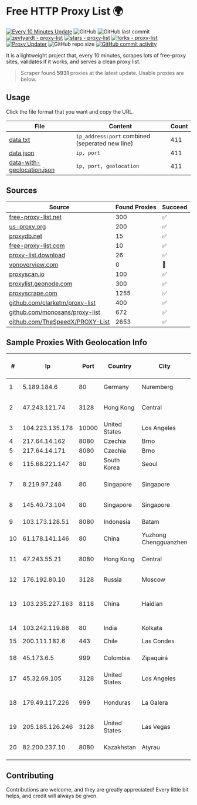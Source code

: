 
# Free HTTP Proxy List 🌍

[![Every 10 Minutes Update](https://github.com/mertguvencli/http-proxy-list/actions/workflows/main.yml/badge.svg?branch=main)](https://github.com/mertguvencli/http-proxy-list/actions/workflows/main.yml)
![GitHub](https://img.shields.io/github/license/mertguvencli/http-proxy-list)
![GitHub last commit](https://img.shields.io/github/last-commit/mertguvencli/http-proxy-list)
[![zevtyardt - proxy-list](https://img.shields.io/static/v1?label=zevtyardt&message=proxy-list&color=blue&logo=github)](https://github.com/zevtyardt/proxy-list "Go to GitHub repo")
[![stars - proxy-list](https://img.shields.io/github/stars/zevtyardt/proxy-list?style=social)](https://github.com/zevtyardt/proxy-list)
[![forks - proxy-list](https://img.shields.io/github/forks/zevtyardt/proxy-list?style=social)](https://github.com/zevtyardt/proxy-list)
[![Proxy Updater](https://github.com/zevtyardt/proxy-list/workflows/Proxy%20Updater/badge.svg)](https://github.com/zevtyardt/proxy-list/actions?query=workflow:"Proxy+Updater")
![GitHub repo size](https://img.shields.io/github/repo-size/zevtyardt/proxy-list)
[![GitHub commit activity](https://img.shields.io/github/commit-activity/m/zevtyardt/proxy-list?logo=commits)](https://github.com/zevtyardt/proxy-list/commits/main)

It is a lightweight project that, every 10 minutes, scrapes lots of free-proxy sites, validates if it works, and serves a clean proxy list.

> Scraper found **5931** proxies at the latest update. Usable proxies are below.

## Usage

Click the file format that you want and copy the URL.

|File|Content|Count|
|----|-------|-----|
|[data.txt](https://raw.githubusercontent.com/mertguvencli/http-proxy-list/main/proxy-list/data.txt)|`ip_address:port` combined (seperated new line)|411|
|[data.json](https://raw.githubusercontent.com/mertguvencli/http-proxy-list/main/proxy-list/data.json)|`ip, port`|411|
|[data-with-geolocation.json](https://raw.githubusercontent.com/mertguvencli/http-proxy-list/main/proxy-list/data-with-geolocation.json)|`ip, port, geolocation`|411|

## Sources

|Source|Found Proxies|Succeed|
|------|-------------|-------|
|[free-proxy-list.net](https://free-proxy-list.net)|300|✅|
|[us-proxy.org](https://www.us-proxy.org)|200|✅|
|[proxydb.net](http://proxydb.net)|15|✅|
|[free-proxy-list.com](https://free-proxy-list.com/?page=&port=&type%5B%5D=http&type%5B%5D=https&up_time=0&search=Search)|10|✅|
|[proxy-list.download](https://www.proxy-list.download/HTTP)|26|✅|
|[vpnoverview.com](https://vpnoverview.com/privacy/anonymous-browsing/free-proxy-servers)|0|🚫|
|[proxyscan.io](https://www.proxyscan.io)|100|✅|
|[proxylist.geonode.com](https://proxylist.geonode.com/api/proxy-list?limit=300&page=1&sort_by=lastChecked&sort_type=desc&protocols=http,https)|300|✅|
|[proxyscrape.com](https://api.proxyscrape.com/v2/?request=displayproxies&protocol=http&timeout=10000&country=all&ssl=all&anonymity=all)|1255|✅|
|[github.com/clarketm/proxy-list](https://raw.githubusercontent.com/clarketm/proxy-list/master/proxy-list-raw.txt)|400|✅|
|[github.com/monosans/proxy-list](https://raw.githubusercontent.com/monosans/proxy-list/main/proxies/http.txt)|672|✅|
|[github.com/TheSpeedX/PROXY-List](https://raw.githubusercontent.com/TheSpeedX/PROXY-List/master/http.txt)|2653|✅|


## Sample Proxies With Geolocation Info

|#|Ip|Port|Country|City|Internet Service Provider|
|-|--|----|-------|----|-------------------------|
|1|5.189.184.6|80|Germany|Nuremberg|Contabo GmbH|
|2|47.243.121.74|3128|Hong Kong|Central|Alibaba (US) Technology Co., Ltd.|
|3|104.223.135.178|10000|United States|Los Angeles|LayerHost|
|4|217.64.14.162|8080|Czechia|Brno|GiTy, a.s.|
|5|217.64.14.171|8080|Czechia|Brno|GiTy, a.s.|
|6|115.68.221.147|80|South Korea|Seoul|SMILESERV|
|7|8.219.97.248|80|Singapore|Singapore|Alibaba (US) Technology Co., Ltd.|
|8|145.40.73.104|80|Singapore|Singapore|Packet Host, Inc.|
|9|103.173.128.51|8080|Indonesia|Batam|PT SOLNET INDONESIA|
|10|61.178.141.146|80|China|Yuzhong Chengguanzhen|Chinanet|
|11|47.243.55.21|8080|Hong Kong|Central|Alibaba (US) Technology Co., Ltd.|
|12|176.192.80.10|3128|Russia|Moscow|Net By Net Holding LLC|
|13|103.235.227.163|8118|China|Haidian|Beijing Internet Harbor Technology Co., Ltd|
|14|103.242.119.88|80|India|Kolkata|Web Werks India Pvt. Ltd.|
|15|200.111.182.6|443|Chile|Las Condes|Entel Chile S.A.|
|16|45.173.6.5|999|Colombia|Zipaquirá|Columbus Networks Colombia|
|17|45.32.69.105|3128|United States|Los Angeles|The Constant Company|
|18|179.49.117.226|999|Honduras|La Galera|Asociacion De Servicio De Internet S. De RL|
|19|205.185.126.246|3128|United States|Las Vegas|FranTech Solutions|
|20|82.200.237.10|8080|Kazakhstan|Atyrau|Kazakhtelecom Data Network Administration|



## Contributing

Contributions are welcome, and they are greatly appreciated! Every
little bit helps, and credit will always be given.

